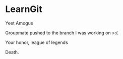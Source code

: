 # LearnGit

Yeet Amogus

Groupmate pushed to the branch I was working on >:(

Your honor, league of legends

Death.
